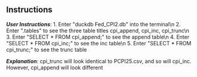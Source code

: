 ## Instructions
***User Instructions***: 
    1. Enter "duckdb Fed_CPI2.db" into the terminal\n
    2. Enter ".tables" to see the three table titles cpi_append, cpi_inc, cpi_trunc\n
    3. Enter "SELECT * FROM cpi_append;" to see the append table\n
    4. Enter "SELECT * FROM cpi_inc;" to see the inc table\n
    5. Enter "SELECT * FROM cpi_trunc;" to see the trunc table

***Explanation***:
    cpi_trunc will look identical to PCPI25.csv, and so will cpi_inc. However, cpi_append will look different
